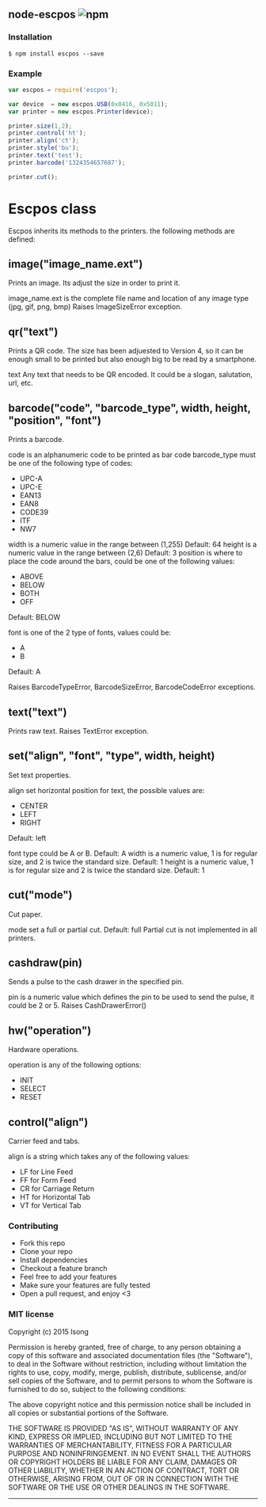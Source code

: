 ## node-escpos ![npm](https://badge.fury.io/js/escpos.png)



### Installation
````
$ npm install escpos --save
````

### Example
````javascript
var escpos = require('escpos');

var device  = new escpos.USB(0x0416, 0x5011);
var printer = new escpos.Printer(device);

printer.size(1,2);
printer.control('ht');
printer.align('ct');
printer.style('bu');
printer.text('test');
printer.barcode('1324354657687');

printer.cut();

````

# Escpos class
Escpos inherits its methods to the printers. the following methods are defined:

## image("image_name.ext")

Prints an image. Its adjust the size in order to print it.

image_name.ext is the complete file name and location of any image type (jpg, gif, png, bmp)
Raises ImageSizeError exception.

## qr("text")

Prints a QR code. The size has been adjuested to Version 4, so it can be enough small to be printed but also enough big to be read by a smartphone.

text Any text that needs to be QR encoded. It could be a slogan, salutation, url, etc.

## barcode("code", "barcode_type", width, height, "position", "font")

Prints a barcode.

code is an alphanumeric code to be printed as bar code
barcode_type must be one of the following type of codes:

+ UPC-A
+ UPC-E
+ EAN13
+ EAN8
+ CODE39
+ ITF
+ NW7

width is a numeric value in the range between (1,255) Default: 64
height is a numeric value in the range between (2,6) Default: 3
position is where to place the code around the bars, could be one of the following values:

+ ABOVE
+ BELOW
+ BOTH
+ OFF

Default: BELOW

font is one of the 2 type of fonts, values could be:

+ A
+ B

Default: A

Raises BarcodeTypeError, BarcodeSizeError, BarcodeCodeError exceptions.

## text("text")

Prints raw text. Raises TextError exception.

## set("align", "font", "type", width, height)

Set text properties.

align set horizontal position for text, the possible values are:

+ CENTER
+ LEFT
+ RIGHT

Default: left

font type could be A or B. Default: A
width is a numeric value, 1 is for regular size, and 2 is twice the standard size. Default: 1
height is a numeric value, 1 is for regular size and 2 is twice the standard size. Default: 1

## cut("mode")

Cut paper.

mode set a full or partial cut. Default: full
Partial cut is not implemented in all printers.

## cashdraw(pin)

Sends a pulse to the cash drawer in the specified pin.

pin is a numeric value which defines the pin to be used to send the pulse, it could be 2 or 5.
Raises CashDrawerError()

## hw("operation")

Hardware operations.

operation is any of the following options:

+ INIT
+ SELECT
+ RESET

## control("align")

Carrier feed and tabs.

align is a string which takes any of the following values:

+ LF for Line Feed
+ FF for Form Feed
+ CR for Carriage Return
+ HT for Horizontal Tab
+ VT for Vertical Tab

### Contributing
- Fork this repo
- Clone your repo
- Install dependencies
- Checkout a feature branch
- Feel free to add your features
- Make sure your features are fully tested
- Open a pull request, and enjoy <3

### MIT license
Copyright (c) 2015 lsong

Permission is hereby granted, free of charge, to any person obtaining a copy
of this software and associated documentation files (the &quot;Software&quot;), to deal
in the Software without restriction, including without limitation the rights
to use, copy, modify, merge, publish, distribute, sublicense, and/or sell
copies of the Software, and to permit persons to whom the Software is
furnished to do so, subject to the following conditions:

The above copyright notice and this permission notice shall be included in
all copies or substantial portions of the Software.

THE SOFTWARE IS PROVIDED &quot;AS IS&quot;, WITHOUT WARRANTY OF ANY KIND, EXPRESS OR
IMPLIED, INCLUDING BUT NOT LIMITED TO THE WARRANTIES OF MERCHANTABILITY,
FITNESS FOR A PARTICULAR PURPOSE AND NONINFRINGEMENT. IN NO EVENT SHALL THE
AUTHORS OR COPYRIGHT HOLDERS BE LIABLE FOR ANY CLAIM, DAMAGES OR OTHER
LIABILITY, WHETHER IN AN ACTION OF CONTRACT, TORT OR OTHERWISE, ARISING FROM,
OUT OF OR IN CONNECTION WITH THE SOFTWARE OR THE USE OR OTHER DEALINGS IN
THE SOFTWARE.

---
